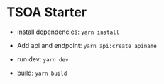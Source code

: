 # TSOA Starter

* install dependencies: `yarn install`

* Add api and endpoint: `yarn api:create apiname`

* run dev: `yarn dev`

* build: `yarn build`